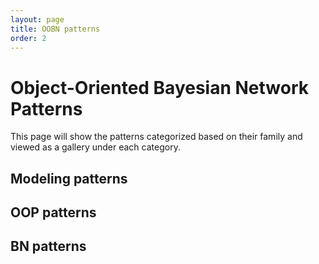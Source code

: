 ```yaml
---
layout: page
title: OOBN patterns
order: 2
---
```


# Object-Oriented Bayesian Network Patterns

This page will show the patterns categorized based on their family and viewed as a gallery under each category.

## Modeling patterns

## OOP patterns

## BN patterns
